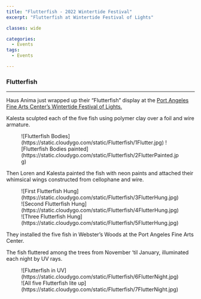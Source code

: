 ```yaml
---
title: "Flutterfish - 2022 Wintertide Festival"
excerpt: "Flutterfish at Wintertide Festival of Lights"

classes: wide

categories:
  - Events
tags:
  - Events

---
```


### Flutterfish
---

Haus Anima just wrapped up their “Flutterfish” display at the
[Port Angeles Fine Arts Center’s Wintertide Festival of Lights.](
https://www.visitportangeles.com/event/wintertide-light-art-experience/)

Kalesta sculpted each of the five fish using polymer clay over a foil and wire armature.

<figure class="half" markdown="span">
![Flutterfish Bodies](https://static.cloudygo.com/static/Flutterfish/1Flutter.jpg)
![Flutterfish Bodies painted](https://static.cloudygo.com/static/Flutterfish/2FlutterPainted.jpg)
</figure>

Then Loren and Kalesta painted the fish with neon paints and attached their whimsical wings constructed from cellophane and wire.

<figure class="third" markdown="span">
![First Flutterfish Hung](https://static.cloudygo.com/static/Flutterfish/3FlutterHung.jpg)
![Second Flutterfish Hung](https://static.cloudygo.com/static/Flutterfish/4FlutterHung.jpg)
![Three Flutterfish Hung](https://static.cloudygo.com/static/Flutterfish/5FlutterHung.jpg)
</figure>

They installed the five fish in Webster’s Woods at the Port Angeles Fine Arts Center.

The fish fluttered among the trees from November ‘til January, illuminated each night by UV rays.

<figure class="half" markdown="span">
![Flutterfish in UV](https://static.cloudygo.com/static/Flutterfish/6FlutterNight.jpg)
![All five Flutterfish lite up](https://static.cloudygo.com/static/Flutterfish/7FlutterNight.jpg)
</figure>

